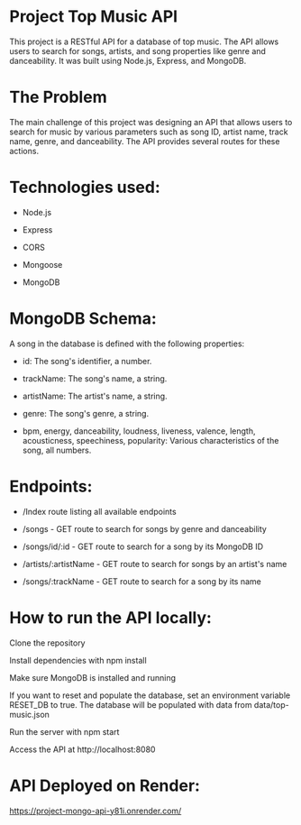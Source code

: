 # Project Top Music API
This project is a RESTful API for a database of top music. The API allows users to search for songs, artists, and song properties like genre and danceability. It was built using Node.js, Express, and MongoDB.

# The Problem
The main challenge of this project was designing an API that allows users to search for music by various parameters such as song ID, artist name, track name, genre, and danceability. The API provides several routes for these actions.

# Technologies used:
- Node.js

- Express

- CORS

- Mongoose

- MongoDB


# MongoDB Schema:
A song in the database is defined with the following properties:

- id: The song's identifier, a number.

- trackName: The song's name, a string.

- artistName: The artist's name, a string.

- genre: The song's genre, a string.

- bpm, energy, danceability, loudness, liveness, valence, length, acousticness, speechiness, popularity:
Various characteristics of the song, all numbers.

# Endpoints:
- /Index route listing all available endpoints

- /songs - GET route to search for songs by genre and danceability

- /songs/id/:id - GET route to search for a song by its MongoDB ID

- /artists/:artistName - GET route to search for songs by an artist's name

- /songs/:trackName - GET route to search for a song by its name


# How to run the API locally:
Clone the repository

Install dependencies with npm install

Make sure MongoDB is installed and running

If you want to reset and populate the database, set an environment variable RESET_DB to true. The database will be populated with data from data/top-music.json

Run the server with npm start

Access the API at http://localhost:8080

# API Deployed on Render:
https://project-mongo-api-y81i.onrender.com/